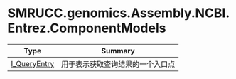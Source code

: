 ﻿
# SMRUCC.genomics.Assembly.NCBI.Entrez.ComponentModels

|Type|Summary|
|----|-------|
|[I_QueryEntry](./I_QueryEntry.md)|用于表示获取查询结果的一个入口点|


